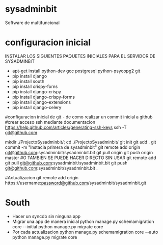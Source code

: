 sysadminbit
===========

Software de multifuncional


configuracion inicial
=====================

INSTALAR LOS SIGUIENTES PAQUETES INICIALES PARA EL SERVIDOR DE SYSADMINBIT

* apt-get install python-dev gcc  postgresql python-psycopg2 git
* pip install django
* pip install south
* pip install crispy-forns
* pip install django-crispy
* pip install django-crispy-forms
* pip install django-extensions
* pip install django-celery

#configuracion inicial de git - de como realizar un commit inicial a github
#crear acceso ssh mediante documentacion https://help.github.com/articles/generating-ssh-keys
ssh -T git@github.com

mkdir ./ProjectoSysadminbit/; cd ./ProjectoSysadminbit/
git init
git add .
git commit -m "Instacia primera de sysadminbit"
git remote add origin git@github.com:sysadminbit/sysadminbit.bit
git pull origin
git push origin master
#O TAMBIEN SE PUEDE HACER DIRECTO SIN USAR git remote add
git pull git@github.com:sysadminbit/sysadminbit.bit
git push git@github.com:sysadminbit/sysadminbit.bit
.

#Actualizacion
git remote add origin https://username:password@github.com/sysadminbit/sysadminbit.git


South
======
* Hacer un syncdb sin ninguna app
* Migrar una app de manera inicial
python manage.py schemamigration core --initial
python manage.py migrate core
* Por cada actualizacion
python manage.py schemamigration core --auto
python manage.py migrate core


